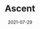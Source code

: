 ---
layout: album
date: 2021-07-29
title: Ascent
developer: Neon Giant
card-image: 0
card-offset: 0
banner-image: 0
banner-offset: 0
---